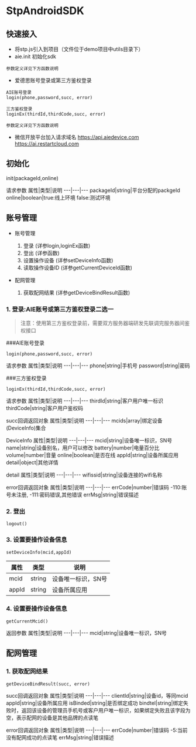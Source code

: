 # StpAndroidSDK

## 快速接入
+ 将stp.js引入到项目（文件位于demo项目中utils目录下）
+ aie.init 初始化sdk
```
参数定义详见下方函数说明
```
+ 爱德思账号登录或第三方鉴权登录
```
AIE账号登录
login(phone,password,succ, error)

三方鉴权登录
loginEx(thirdId,thirdCode,succ, error)

参数定义详见下方函数说明
```

+ 微信开放平台加入请求域名
https://api.aiedevice.com
https://ai.restartcloud.com

## 初始化
init(packageId,online)

请求参数
属性|类型|说明
---|---|---
packageId|string|平台分配的packgeId
online|boolean|true:线上环境 false:测试环境

## 账号管理

+ 账号管理
  1. 登录	(详参login,loginEx函数)
  2. 登出	(详参函数)
  3. 设置操作设备	(详参setDeviceInfo函数)
  4. 读取操作设备ID	(详参getCurrentDeviceId函数)

+ 配网管理
  1. 获取配网结果	(详参getDeviceBindResult函数)

### 1. 登录:AIE账号或第三方鉴权登录二选一
> 注意：使用第三方鉴权登录前，需要双方服务器端研发先联调完服务器间鉴权接口
 

###AIE账号登录
```
login(phone,password,succ, error)
```

请求参数
属性|类型|说明
---|---|---
phone|string|手机号
password|string|密码

###三方鉴权登录
```
loginEx(thirdId,thirdCode,succ, error)
```
请求参数
属性|类型|说明
---|---|---
thirdId|string|客户用户唯一标识
thirdCode|string|客户用户鉴权码

succ回调返回对象
属性|类型|说明
---|---|---
mcids|array|绑定设备(DeviceInfo)集合

DeviceInfo
属性|类型|说明
---|---|---
mcid|string|设备唯一标识，SN号
name|string|设备别名，用户可以修改
battery|number|电量百分比
volume|number|音量
online|boolean|是否在线
appId|string|设备所属应用
detail|object|其他详情

detail
属性|类型|说明
---|---|---
wifissid|string|设备连接的wifi名称
 
error回调返回对象
属性|类型|说明
---|---|---
errCode|number|错误码 -110:账号未注册, -111:密码错误,其他错误
errMsg|string|错误描述

### 2. 登出

```
logout()
```

### 3. 设置要操作设备信息
```
setDeviceInfo(mcid,appId)
```
属性|类型|说明
---|---|---
mcid|string|设备唯一标识，SN号
appId|string|设备所属应用
 
### 4. 设置要操作设备信息
```
getCurrentMcid()
```
返回参数
属性|类型|说明
---|---|---
mcid|string|设备唯一标识，SN号

## 配网管理
### 1. 获取配网结果	 
```
getDeviceBindResult(succ, error)
```
succ回调返回对象
属性|类型|说明
---|---|---
clientId|string|设备id，等同mcid
appId|string|设备所属应用
isBinded|string|是否绑定成功
bindtel|string|绑定失败时，返回该设备的管理员手机号或客户用户唯一标识，如果绑定失败且该字段为空，表示配网的设备是其他品牌的点读笔

error回调返回对象
属性|类型|说明
---|---|---
errCode|number|错误码 -5:当前没有配网成功的点读笔
errMsg|string|错误描述






